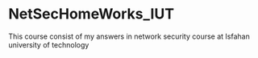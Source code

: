 # NetSecHomeWorks_IUT
This course consist of my answers in network security course at Isfahan university of technology
